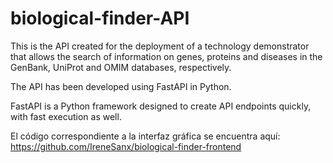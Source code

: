 # biological-finder-API

This is the API created for the deployment of a technology demonstrator that allows the search of information on genes, proteins and diseases in the GenBank, UniProt and OMIM databases, respectively. 

The API has been developed using FastAPI in Python.

FastAPI is a Python framework designed to create API endpoints quickly, with fast execution as well.

El código correspondiente a la interfaz gráfica se encuentra aquí: https://github.com/IreneSanx/biological-finder-frontend
